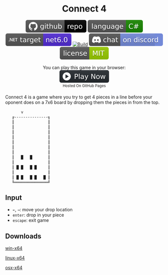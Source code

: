 <h1 align="center">
	Connect 4
</h1>

<p align="center">
	<a href="https://github.com/dotnet/dotnet-console-games" alt="GitHub repo"><img alt="flat" src="../../.github/resources/github-repo-black.svg"></a>
	<a href="https://docs.microsoft.com/en-us/dotnet/csharp/" alt="GitHub repo"><img alt="Language C#" src="../../.github/resources/language-csharp.svg"></a>
	<a href="https://dotnet.microsoft.com/download"><img src="../../.github/resources/dotnet-badge.svg" title="Target Framework" alt="Target Framework"></a>
	<a href="https://github.com/dotnet/dotnet-console-games/actions"><img src="https://github.com/dotnet/dotnet-console-games/workflows/Connect%204%20Build/badge.svg" title="Goto Build" alt="Build"></a>
	<a href="https://discord.gg/4XbQbwF" alt="Discord"><img src="../../.github/resources/discord-badge.svg" title="Go To Discord Server" alt="Discord"/></a>
	<a href="../../LICENSE" alt="license"><img src="../../.github/resources/license-MIT-green.svg" /></a>
</p>

<p align="center">
	You can play this game in your browser:
	<br />
	<a href="https://zacharypatten.github.io/dotnet-console-games/Connect%204" alt="Play Now">
		<sub><img height="40"src="../../.github/resources/play-badge.svg" title="Play Now" alt="Play Now"/></sub>
	</a>
	<br />
	<sup>Hosted On GitHub Pages</sup>
</p>

Connect 4 is a game where you try to get 4 pieces in a line before your oponent does on a 7x6 board by dropping them the pieces in from the top.

```
       v
   ╔---------------╗
   ║               ║
   ║               ║
   ║               ║
   ║               ║
   ║               ║
   ║               ║
   ║               ║
   ║   █   █       ║
   ║               ║
   ║ █ █   █ █     ║
   ║               ║
   ║ █ █   █ █   █ ║
   ╚═══════════════╝
```

## Input

- `←`, `→`: move your drop location
- `enter`: drop in your piece
- `escape`: exit game

## Downloads

[win-x64](https://github.com/dotnet/dotnet-console-games/raw/binaries/win-x64/Connect%204.exe)

[linux-x64](https://github.com/dotnet/dotnet-console-games/raw/binaries/linux-x64/Connect%204)

[osx-x64](https://github.com/dotnet/dotnet-console-games/raw/binaries/osx-x64/Connect%204)
